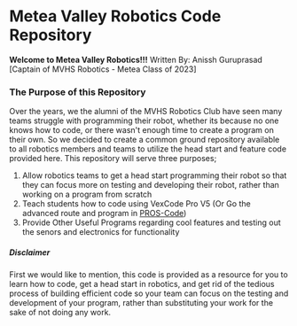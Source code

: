 # Metea Valley Robotics Code Repository
**Welcome to Metea Valley Robotics!!!**
Written By: Anissh Guruprasad \[Captain of MVHS Robotics - Metea Class of 2023\]

### The Purpose of this Repository
Over the years, we the alumni of the MVHS Robotics Club have seen many teams struggle with programming their robot, whether its because no one knows how to code, or there wasn't enough time to create a program on their own. So we decided to create a common ground repository available to all robotics members and teams to utilize the head start and feature code provided here. This repository will serve three purposes;

1) Allow robotics teams to get a head start programming their robot so that they can focus more on testing and developing their robot, rather than working on a program from scratch
2) Teach students how to code using VexCode Pro V5 (Or Go the advanced route and program in [PROS-Code](https://pros.cs.purdue.edu/))
3) Provide Other Useful Programs regarding cool features and testing out the senors and electronics for functionality

##### Disclaimer
First we would like to mention, this code is provided as a resource for you to learn how to code, get a head start in robotics, and get rid of the tedious process of building efficient code so your team can focus on the testing and development of your program, rather than substituting your work for the sake of not doing any work. 
